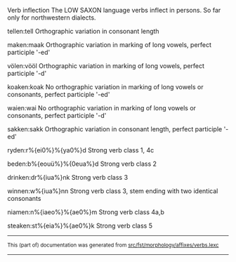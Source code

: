 Verb inflection
The LOW SAXON language verbs inflect in persons. So far only for northwestern dialects.

tellen:tell
Orthographic variation in consonant length

maken:maak
Orthographic variation in marking of long vowels, perfect participle '-ed'

völen:vööl
Orthographic variation in marking of long vowels, perfect participle '-d'

koaken:koak
No orthographic variation in marking of long vowels or consonants, perfect participle '-ed'

waien:wai
No orthographic variation in marking of long vowels or consonants, perfect participle '-d'

sakken:sakk
Orthographic variation in consonant length, perfect participle '-ed'

ryden:r%{ei0%}%{ya0%}d
Strong verb class 1, 4c

beden:b%{eouü%}%{0eua%}d
Strong verb class 2

drinken:dr%{iua%}nk
Strong verb class 3

winnen:w%{iua%}nn
Strong verb class 3, stem ending with two identical consonants

niamen:n%{iaeo%}%{ae0%}m
Strong verb class 4a,b

steaken:st%{eia%}%{ae0%}k
Strong verb class 5

* * *

<small>This (part of) documentation was generated from [src/fst/morphology/affixes/verbs.lexc](https://github.com/giellalt/lang-nds/blob/main/src/fst/morphology/affixes/verbs.lexc)</small>

---

